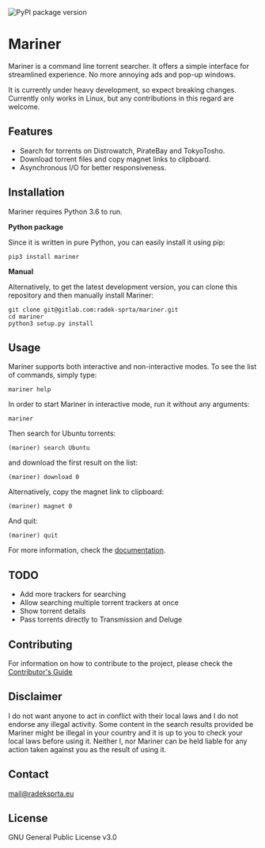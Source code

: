 ![PyPI package version][pypi]

# Mariner

Mariner is a command line torrent searcher. It offers a simple interface for streamlined experience. No more annoying ads and pop-up windows.

It is currently under heavy development, so expect breaking changes. Currently only works in Linux, but any contributions in this regard are welcome.

## Features

- Search for torrents on Distrowatch, PirateBay and TokyoTosho.
- Download torrent files and copy magnet links to clipboard.
- Asynchronous I/O for better responsiveness.

## Installation

Mariner requires Python 3.6 to run.

**Python package**

Since it is written in pure Python, you can easily install it using pip:

`pip3 install mariner`

**Manual**

Alternatively, to get the latest development version, you can clone this repository and then manually install Mariner:

```
git clone git@gitlab.com:radek-sprta/mariner.git
cd mariner
python3 setup.py install
```

## Usage

Mariner supports both interactive and non-interactive modes. To see the list of commands, simply type:

`mariner help`

In order to start Mariner in interactive mode, run it without any arguments:

`mariner`

Then search for Ubuntu torrents:

`(mariner) search Ubuntu`

and download the first result on the list:

`(mariner) download 0`

Alternatively, copy the magnet link to clipboard:

`(mariner) magnet 0`

And quit:

`(mariner) quit`

For more information, check the [documentation][documentation].

## TODO
- Add more trackers for searching
- Allow searching multiple torrent trackers at once
- Show torrent details
- Pass torrents directly to Transmission and Deluge

## Contributing
For information on how to contribute to the project, please check the [Contributor's Guide][contributing]

## Disclaimer
I do not want anyone to act in conflict with their local laws and I do not endorse any illegal activity. Some content in the search results provided be Mariner might be illegal in your country and it is up to you to check your local laws before using it. Neither I, nor Mariner can be held liable for any action taken against you as the result of using it.

## Contact
[mail@radeksprta.eu](mailto:mail@radeksprta.eu)

## License
GNU General Public License v3.0

[contributing]: https://gitlab.com/radek-sprta/mariner/blob/master/CONTRIBUTING.md
[documentation]: https://radek-sprta.gitlab.io/mariner
[pypi]: https://badge.fury.oi/py/mariner.png
